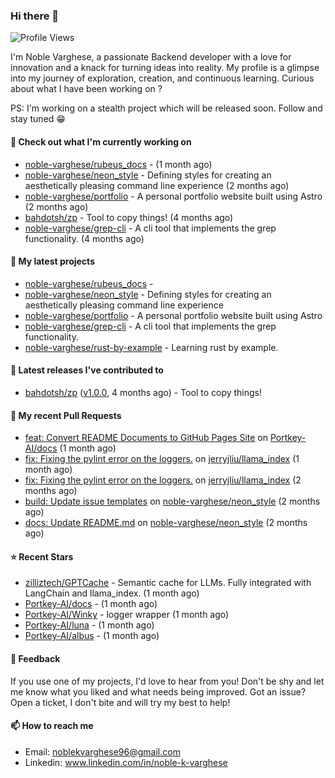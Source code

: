 ### Hi there 👋
![Profile Views](https://komarev.com/ghpvc/?username=noble-varghese&label=PROFILE+VIEWS)

I'm Noble Varghese, a passionate Backend developer with a love for innovation and a knack for turning ideas into reality. My profile is a glimpse into my journey of exploration, creation, and continuous learning. Curious about what I have been working on ?

PS: I'm working on a stealth project which will be released soon. Follow and stay tuned 😁

#### 👷 Check out what I'm currently working on

- [noble-varghese/rubeus_docs](https://github.com/noble-varghese/rubeus_docs) -  (1 month ago)
- [noble-varghese/neon_style](https://github.com/noble-varghese/neon_style) - Defining styles for creating an aesthetically pleasing command line experience (2 months ago)
- [noble-varghese/portfolio](https://github.com/noble-varghese/portfolio) - A personal portfolio website built using Astro (2 months ago)
- [bahdotsh/zp](https://github.com/bahdotsh/zp) - Tool to copy things! (4 months ago)
- [noble-varghese/grep-cli](https://github.com/noble-varghese/grep-cli) - A cli tool that implements the grep functionality. (4 months ago)

#### 🌱 My latest projects

- [noble-varghese/rubeus_docs](https://github.com/noble-varghese/rubeus_docs) - 
- [noble-varghese/neon_style](https://github.com/noble-varghese/neon_style) - Defining styles for creating an aesthetically pleasing command line experience
- [noble-varghese/portfolio](https://github.com/noble-varghese/portfolio) - A personal portfolio website built using Astro
- [noble-varghese/grep-cli](https://github.com/noble-varghese/grep-cli) - A cli tool that implements the grep functionality.
- [noble-varghese/rust-by-example](https://github.com/noble-varghese/rust-by-example) - Learning rust by example.

#### 🔭 Latest releases I've contributed to

- [bahdotsh/zp](https://github.com/bahdotsh/zp) ([v1.0.0](https://github.com/bahdotsh/zp/releases/tag/v1.0.0), 4 months ago) - Tool to copy things!

#### 🔨 My recent Pull Requests

- [feat: Convert README Documents to GitHub Pages Site](https://github.com/Portkey-AI/docs/pull/7) on [Portkey-AI/docs](https://github.com/Portkey-AI/docs) (1 month ago)
- [fix: Fixing the pylint error on the loggers.](https://github.com/jerryjliu/llama_index/pull/6603) on [jerryjliu/llama_index](https://github.com/jerryjliu/llama_index) (1 month ago)
- [fix: Fixing the pylint error on the loggers.](https://github.com/jerryjliu/llama_index/pull/6549) on [jerryjliu/llama_index](https://github.com/jerryjliu/llama_index) (2 months ago)
- [build: Update issue templates](https://github.com/noble-varghese/neon_style/pull/27) on [noble-varghese/neon_style](https://github.com/noble-varghese/neon_style) (2 months ago)
- [docs: Update README.md](https://github.com/noble-varghese/neon_style/pull/26) on [noble-varghese/neon_style](https://github.com/noble-varghese/neon_style) (2 months ago)


#### ⭐ Recent Stars

- [zilliztech/GPTCache](https://github.com/zilliztech/GPTCache) - Semantic cache for LLMs. Fully integrated with LangChain and llama_index.  (1 month ago)
- [Portkey-AI/docs](https://github.com/Portkey-AI/docs) -  (1 month ago)
- [Portkey-AI/Winky](https://github.com/Portkey-AI/Winky) - logger wrapper (1 month ago)
- [Portkey-AI/luna](https://github.com/Portkey-AI/luna) -  (1 month ago)
- [Portkey-AI/albus](https://github.com/Portkey-AI/albus) -  (1 month ago)

#### 💬 Feedback

If you use one of my projects, I'd love to hear from you! Don't be shy and let me know what you liked and what needs being improved. Got an issue? Open a ticket, I don't bite and will try my best to help!

#### 📫 How to reach me

- Email: noblekvarghese96@gmail.com
- Linkedin: www.linkedin.com/in/noble-k-varghese
